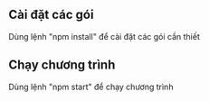 ## Cài đặt các gói

Dùng lệnh "npm install" để cài đặt các gói cần thiết 


## Chạy chương trình

Dùng lệnh "npm start" để chạy chương trình
